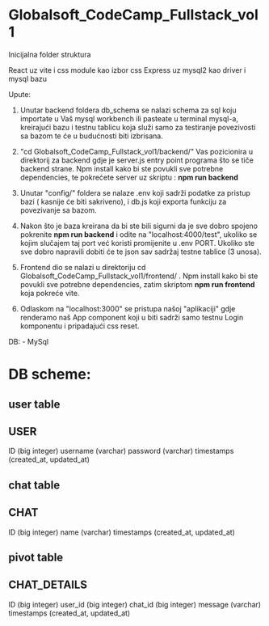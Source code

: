 # Globalsoft_CodeCamp_Fullstack_vol1

Inicijalna folder struktura

React uz vite i css module kao izbor css
Express uz mysql2 kao driver i mysql bazu


Upute:

1. Unutar backend foldera db_schema se nalazi schema za sql koju importate u Vaš mysql workbench ili pasteate u terminal mysql-a, kreirajući bazu i testnu tablicu koja služi samo za testiranje povezivosti sa bazom te će u budućnosti biti izbrisana.

2. "cd Globalsoft_CodeCamp_Fullstack_vol1/backend/" Vas pozicionira u direktorij za backend gdje je server.js entry point programa što se tiče backend strane. Npm install kako bi ste povukli sve potrebne dependencies, te pokrećete server uz skriptu : **npm run backend**

3. Unutar "config/" foldera se nalaze .env koji sadrži podatke za pristup bazi ( kasnije će biti sakriveno), i db.js koji exporta funkciju za povezivanje sa bazom.

4. Nakon što je baza kreirana da bi ste bili sigurni da je sve dobro spojeno pokrenite **npm run backend** i odite na "localhost:4000/test", ukoliko se kojim slučajem taj port već koristi promijenite u .env PORT. Ukoliko ste sve dobro napravili dobiti će te json sav sadržaj testne tablice (3 unosa).

5. Frontend dio se nalazi u direktoriju cd Globalsoft_CodeCamp_Fullstack_vol1/frontend/ . Npm install kako bi ste povukli sve potrebne dependencies, zatim skriptom **npm run frontend** koja pokreće vite.

6. Odlaskom na "localhost:3000" se pristupa našoj "aplikaciji" gdje renderamo naš App component koji u biti sadrži samo testnu Login komponentu i pripadajući css reset.

DB: - MySql


# DB scheme:

## user table
 USER 
 ----------
 ID (big integer)
 username (varchar)
 password (varchar)
 timestamps (created_at, updated_at)

## chat table
 CHAT 
 ----------
 ID (big integer)
 name (varchar)
 timestamps (created_at, updated_at)

## pivot table
 CHAT_DETAILS 
 ----------
 ID (big integer)
 user_id (big integer)
 chat_id (big integer)
 message (varchar)
 timestamps (created_at, updated_at) 

